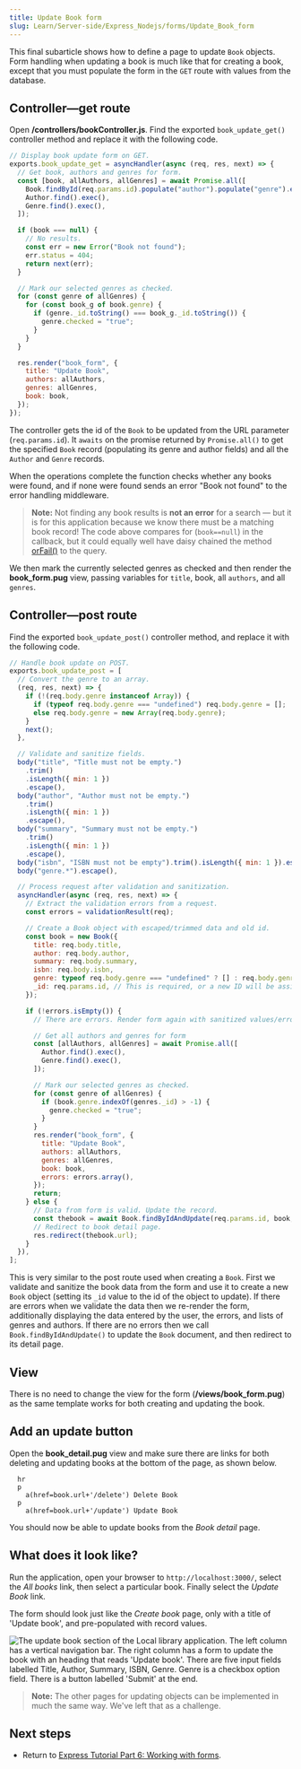 ```yaml
---
title: Update Book form
slug: Learn/Server-side/Express_Nodejs/forms/Update_Book_form
---
```


This final subarticle shows how to define a page to update `Book` objects. Form handling when updating a book is much like that for creating a book, except that you must populate the form in the `GET` route with values from the database.

## Controller—get route

Open **/controllers/bookController.js**. Find the exported `book_update_get()` controller method and replace it with the following code.

```js
// Display book update form on GET.
exports.book_update_get = asyncHandler(async (req, res, next) => {
  // Get book, authors and genres for form.
  const [book, allAuthors, allGenres] = await Promise.all([
    Book.findById(req.params.id).populate("author").populate("genre").exec(),
    Author.find().exec(),
    Genre.find().exec(),
  ]);

  if (book === null) {
    // No results.
    const err = new Error("Book not found");
    err.status = 404;
    return next(err);
  }

  // Mark our selected genres as checked.
  for (const genre of allGenres) {
    for (const book_g of book.genre) {
      if (genre._id.toString() === book_g._id.toString()) {
        genre.checked = "true";
      }
    }
  }

  res.render("book_form", {
    title: "Update Book",
    authors: allAuthors,
    genres: allGenres,
    book: book,
  });
});
```

The controller gets the id of the `Book` to be updated from the URL parameter (`req.params.id`).
It `awaits` on the promise returned by `Promise.all()` to get the specified `Book` record (populating its genre and author fields) and all the `Author` and `Genre` records.

When the operations complete the function checks whether any books were found, and if none were found sends an error "Book not found" to the error handling middleware.

> **Note:** Not finding any book results is **not an error** for a search — but it is for this application because we know there must be a matching book record! The code above compares for (`book==null`) in the callback, but it could equally well have daisy chained the method [orFail()](https://mongoosejs.com/docs/api/query.html#Query.prototype.orFail()) to the query.

We then mark the currently selected genres as checked and then render the **book_form.pug** view, passing variables for `title`, book, all `authors`, and all `genres`.

## Controller—post route

Find the exported `book_update_post()` controller method, and replace it with the following code.

```js
// Handle book update on POST.
exports.book_update_post = [
  // Convert the genre to an array.
  (req, res, next) => {
    if (!(req.body.genre instanceof Array)) {
      if (typeof req.body.genre === "undefined") req.body.genre = [];
      else req.body.genre = new Array(req.body.genre);
    }
    next();
  },

  // Validate and sanitize fields.
  body("title", "Title must not be empty.")
    .trim()
    .isLength({ min: 1 })
    .escape(),
  body("author", "Author must not be empty.")
    .trim()
    .isLength({ min: 1 })
    .escape(),
  body("summary", "Summary must not be empty.")
    .trim()
    .isLength({ min: 1 })
    .escape(),
  body("isbn", "ISBN must not be empty").trim().isLength({ min: 1 }).escape(),
  body("genre.*").escape(),

  // Process request after validation and sanitization.
  asyncHandler(async (req, res, next) => {
    // Extract the validation errors from a request.
    const errors = validationResult(req);

    // Create a Book object with escaped/trimmed data and old id.
    const book = new Book({
      title: req.body.title,
      author: req.body.author,
      summary: req.body.summary,
      isbn: req.body.isbn,
      genre: typeof req.body.genre === "undefined" ? [] : req.body.genre,
      _id: req.params.id, // This is required, or a new ID will be assigned!
    });

    if (!errors.isEmpty()) {
      // There are errors. Render form again with sanitized values/error messages.

      // Get all authors and genres for form
      const [allAuthors, allGenres] = await Promise.all([
        Author.find().exec(),
        Genre.find().exec(),
      ]);

      // Mark our selected genres as checked.
      for (const genre of allGenres) {
        if (book.genre.indexOf(genres._id) > -1) {
          genre.checked = "true";
        }
      }
      res.render("book_form", {
        title: "Update Book",
        authors: allAuthors,
        genres: allGenres,
        book: book,
        errors: errors.array(),
      });
      return;
    } else {
      // Data from form is valid. Update the record.
      const thebook = await Book.findByIdAndUpdate(req.params.id, book, {});
      // Redirect to book detail page.
      res.redirect(thebook.url);
    }
  }),
];
```

This is very similar to the post route used when creating a `Book`.
First we validate and sanitize the book data from the form and use it to create a new `Book` object (setting its `_id` value to the id of the object to update). If there are errors when we validate the data then we re-render the form, additionally displaying the data entered by the user, the errors, and lists of genres and authors. If there are no errors then we call `Book.findByIdAndUpdate()` to update the `Book` document, and then redirect to its detail page.

## View

There is no need to change the view for the form (**/views/book_form.pug**) as the same template works for both creating and updating the book.

## Add an update button

Open the **book_detail.pug** view and make sure there are links for both deleting and updating books at the bottom of the page, as shown below.

```pug
  hr
  p
    a(href=book.url+'/delete') Delete Book
  p
    a(href=book.url+'/update') Update Book
```

You should now be able to update books from the _Book detail_ page.

## What does it look like?

Run the application, open your browser to `http://localhost:3000/`, select the _All books_ link, then select a particular book. Finally select the _Update Book_ link.

The form should look just like the _Create book_ page, only with a title of 'Update book', and pre-populated with record values.

![The update book section of the Local library application. The left column has a vertical navigation bar. The right column has a form to update the book with an heading that reads 'Update book'. There are five input fields labelled Title, Author, Summary, ISBN, Genre. Genre is a checkbox option field. There is a button labelled 'Submit' at the end.](locallibary_express_book_update_noerrors.png)

> **Note:** The other pages for updating objects can be implemented in much the same way. We've left that as a challenge.

## Next steps

- Return to [Express Tutorial Part 6: Working with forms](/en-US/docs/Learn/Server-side/Express_Nodejs/forms).
